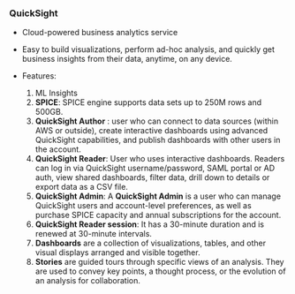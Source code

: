 ### QuickSight

- Cloud-powered business analytics service

- Easy to build visualizations, perform ad-hoc analysis, and quickly get business insights from their data, anytime, on any device.

- Features:

  1. ML Insights
  2. **SPICE**: SPICE engine supports data sets up to 250M rows and 500GB.
  3. **QuickSight Author** :  user who can connect to data sources (within AWS or outside), create interactive dashboards using advanced QuickSight capabilities, and publish dashboards with other users in the account.
  4. **QuickSight Reader**: User who uses interactive dashboards. Readers can log in via QuickSight username/password, SAML portal or AD auth, view shared dashboards, filter data, drill down to details or export data as a CSV file.
  5. **QuickSight Admin**: A **QuickSight Admin** is a user who can manage QuickSight users and account-level preferences, as well as purchase SPICE capacity and annual subscriptions for the account.
  6. **QuickSight Reader session**: It has a 30-minute duration and is renewed at 30-minute intervals.
  7. **Dashboards** are a collection of visualizations, tables, and other visual displays arranged and visible together.
  8. **Stories** are guided tours through specific views of an analysis. They are used to convey key points, a thought process, or the evolution of an analysis for collaboration.
